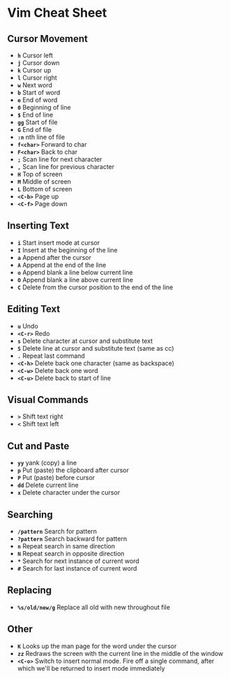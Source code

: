 # Vim Cheat Sheet

## Cursor Movement

* **`h`** Cursor left
* **`j`** Cursor down
* **`k`** Cursor up
* **`l`** Cursor right
* **`w`** Next word
* **`b`** Start of word
* **`e`** End of word
* **`0`** Beginning of line
* **`$`** End of line
* **`gg`** Start of file
* **`G`** End of file
* **`:n`** nth line of file
* **`f<char>`** Forward to char
* **`F<char>`** Back to char
* **`;`** Scan line for next character
* **`,`** Scan line for previous character
* **`H`** Top of screen
* **`M`** Middle of screen
* **`L`** Bottom of screen
* **`<C-b>`** Page up
* **`<C-f>`** Page down

## Inserting Text

* **`i`** Start insert mode at cursor
* **`I`** Insert at the beginning of the line
* **`a`** Append after the cursor
* **`A`** Append at the end of the line
* **`o`** Append blank a line below current line
* **`O`** Append blank a line above current line
* **`C`** Delete from the cursor position to the end of the line

## Editing Text

* **`u`** Undo
* **`<C-r>`** Redo
* **`s`** Delete character at cursor and substitute text
* **`S`** Delete line at cursor and substitute text (same as cc)
* **`.`** Repeat last command
* **`<C-h>`** Delete back one character (same as backspace)
* **`<C-w>`** Delete back one word
* **`<C-u>`** Delete back to start of line

## Visual Commands

* **`>`** Shift text right
* **`<`** Shift text left

## Cut and Paste

* **`yy`** yank (copy) a line
* **`p`** Put (paste) the clipboard after cursor
* **`P`** Put (paste) before cursor
* **`dd`** Delete current line
* **`x`** Delete character under the cursor

## Searching

* **`/pattern`** Search for pattern
* **`?pattern`** Search backward for pattern
* **`n`** Repeat search in same direction
* **`N`** Repeat search in opposite direction
* **`*`** Search for next instance of current word
* **`#`** Search for last instance of current word

## Replacing

* **`%s/old/new/g`** Replace all old with new throughout file

## Other

* **`K`** Looks up the man page for the word under the cursor
* **`zz`** Redraws the screen with the current line in the middle of the window
* **`<C-o>`** Switch to insert normal mode. Fire off a single command, after which we'll be returned to insert mode immediately

